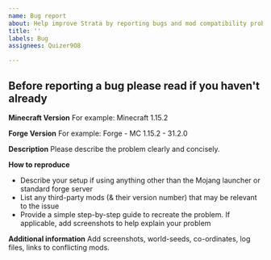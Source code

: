```yaml
---
name: Bug report
about: Help improve Strata by reporting bugs and mod compatibility problems.
title: ''
labels: Bug
assignees: Quizer9O8

---
```


Before reporting a bug please read if you haven't already
---

**Minecraft Version**
For example: Minecraft 1.15.2

**Forge Version**
For example: Forge - MC 1.15.2 - 31.2.0

**Description**
Please describe the problem clearly and concisely.

**How to reproduce**
- Describe your setup if using anything other than the Mojang launcher or standard forge server
- List any third-party mods (& their version number) that may be relevant to the issue
- Provide a simple step-by-step guide to recreate the problem. If applicable, add screenshots to help explain your problem

**Additional information**
Add screenshots, world-seeds, co-ordinates, log files, links to conflicting mods.

